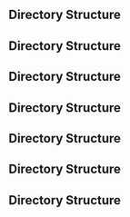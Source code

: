 ## Directory Structure

## Directory Structure

## Directory Structure

## Directory Structure

## Directory Structure

## Directory Structure

## Directory Structure

